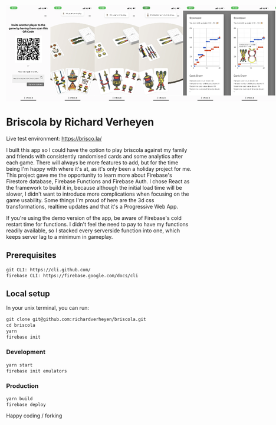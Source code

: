 <p style="display: flex;">
  <img src="https://github.com/richardverheyen/briscola/blob/master/public/images/example1-qr-codes.webp?raw=true" width="120">
  <img src="https://github.com/richardverheyen/briscola/blob/master/public/images/example2-alternative-graphics.webp?raw=true" width="120">
  <img src="https://github.com/richardverheyen/briscola/blob/master/public/images/example3-gameplay.webp?raw=true" width="120">
  <img src="https://github.com/richardverheyen/briscola/blob/master/public/images/example4-gameplay2.webp?raw=true" width="120">
  <img src="https://github.com/richardverheyen/briscola/blob/master/public/images/example5-scoreboard.webp?raw=true" width="120">
  <img src="https://github.com/richardverheyen/briscola/blob/master/public/images/example6-scoreboard2.webp?raw=true" width="120">
  <img src="https://github.com/richardverheyen/briscola/blob/master/public/images/example7-cards-held.webp?raw=true" width="120">
  <img src="https://github.com/richardverheyen/briscola/blob/master/public/images/example8-cards-held2.webp?raw=true" width="120">
</p>

# Briscola by Richard Verheyen
Live test environment: https://brisco.la/

I built this app so I could have the option to play briscola against my family and friends with consistently randomised cards and some analytics after each game. There will always be more features to add, but for the time being I'm happy with where it's at, as it's only been a holiday project for me. 
This project gave me the opportunity to learn more about Firebase's Firestore database, Firebase Functions and Firebase Auth. I chose React as the framework to build it in, because although the initial load time will be slower, I didn't want to introduce more complications when focusing on the game usability. Some things I'm proud of here are the 3d css transformations, realtime updates and that it's a Progressive Web App. 

If you're using the demo version of the app, be aware of Firebase's cold restart time for functions. I didn't feel the need to pay to have my functions readily available, so I stacked every serverside function into one, which keeps server lag to a minimum in gameplay. 


## Prerequisites
    git CLI: https://cli.github.com/
    firebase CLI: https://firebase.google.com/docs/cli

## Local setup
In your unix terminal, you can run:

    git clone git@github.com:richardverheyen/briscola.git
    cd briscola
    yarn
    firebase init

### Development

    yarn start
    firebase init emulators

### Production

    yarn build
    firebase deploy

Happy coding / forking



